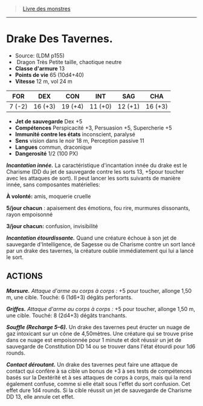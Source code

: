 ﻿> [Livre des monstres](tome_of_beasts.md)

---

# Drake Des Tavernes.

- Source: (LDM p155)
-  Dragon Très Petite taille, chaotique neutre
- **Classe d'armure** 13
- **Points de vie** 65 (10d4+40)
- **Vitesse** 12 m, vol 24 m

|FOR|DEX|CON|INT|SAG|CHA|
|---|---|---|---|---|---|
|7 (-2)|16 (+3)|19 (+4)|11 (+0)|12 (+1)|16 (+3)|

- **Jet de sauvegarde** Dex +5
- **Compétences** Perspicacité +3, Persuasion +5, Supercherie +5
- **Immunité contre les états** inconscient, paralysé
- **Sens** vision dans le noir 18 m, Perception passive 11
- **Langues** commun, draconique
- **Dangerosité** 1/2 (100 PX)

**_Incantation innée._** La caractéristique d'incantation innée du drake est le Charisme (DD du jet de sauvegarde contre les sorts 13, +5pour toucher avec les attaques de sort). Il peut lancer les sorts suivants de manière innée, sans composantes matérielles:

**À volonté:** amis, moquerie cruelle

**5/jour chacun** : apaisement des émotions, fou rire, murmures dissonants, rayon empoisonné

**3/jour chacun:** confusion, invisibilité

**_Incantation étourdissante._** Quand une créature échoue à son jet de sauvegarde d'Intelligence, de Sagesse ou de Charisme contre un sort lancé par un drake des tavernes, la créature oublie immédiatement qui lui a lancé le sort.

## ACTIONS

**_Morsure._** _Attaque d'arme au corps à corps :_ +5 pour toucher, allonge 1,50 m, une cible. Touché: 6 (1d6+3) dégâts perforants.

**_Griffes._** _Attaque d'arme au corps à corps :_ +5 pour toucher, allonge 1,50 m, une cible. Touché: 8 (2d4+3) dégâts tranchants.

**_Souffle (Recharge 5–6)._** Un drake des tavernes peut éructer un nuage de gaz intoxicant sur un cône de 4,50mètres. Une créature qui se trouve prise dans ce nuage est empoisonnée pour 1 minute et doit réussir un jet de sauvegarde de Constitution DD 14 ou se trouver dans l'état étourdi pour 1d6 rounds.

**_Contact déroutant._** Un drake des tavernes peut faire une attaque de contact qui confère à sa cible un bonus de +3 à ses tests de compétences basés sur la Dextérité et à ses attaques de corps à corps, mais qui la rend également confuse, comme si elle était sous l'effet du sort confusion. Cet effet dure 1d4 rounds. Si la cible réussit un jet de sauvegarde de Charisme DD 13, elle annule cet effet.

